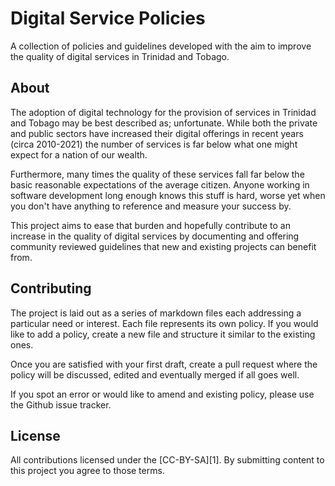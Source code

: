 # Digital Service Policies

A collection of policies and guidelines developed with the aim to improve the 
quality of digital services in Trinidad and Tobago.

## About

The adoption of digital technology for the provision of services in Trinidad
and Tobago may be best described as; unfortunate. While both the private and 
public sectors have increased their digital offerings in recent years 
(circa 2010-2021) the number of services is far below what one might expect
for a nation of our wealth.

Furthermore, many times the quality of these services fall far below the basic 
reasonable expectations of the average citizen. Anyone working in software 
development long enough knows this stuff is hard, worse yet when you don't have
anything to reference and measure your success by.

This project aims to ease that burden and hopefully contribute to an increase
in the quality of digital services by documenting and offering community
reviewed guidelines that new and existing projects can benefit from.

## Contributing

The project is laid out as a series of markdown files each addressing a
particular need or interest. Each file represents its own policy. If you
would like to add a policy, create a new file and structure it similar to 
the existing ones.

Once you are satisfied with your first draft, create a pull request where
the policy will be discussed, edited and eventually merged if all goes well.

If you spot an error or would like to amend and existing policy, please
use the Github issue tracker.

## License

All contributions licensed under the [CC-BY-SA][1]. By submitting content to
this project you agree to those terms.
